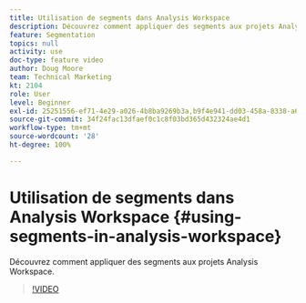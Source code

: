 ```yaml
---
title: Utilisation de segments dans Analysis Workspace
description: Découvrez comment appliquer des segments aux projets Analysis Workspace.
feature: Segmentation
topics: null
activity: use
doc-type: feature video
author: Doug Moore
team: Technical Marketing
kt: 2104
role: User
level: Beginner
exl-id: 25251556-ef71-4e29-a026-4b8ba9269b3a,b9f4e941-dd03-458a-8338-a6a19244e588
source-git-commit: 34f24fac13dfaef0c1c8f03bd365d432324ae4d1
workflow-type: tm+mt
source-wordcount: '28'
ht-degree: 100%

---
```


# Utilisation de segments dans Analysis Workspace {#using-segments-in-analysis-workspace}

Découvrez comment appliquer des segments aux projets Analysis Workspace.

>[!VIDEO](https://video.tv.adobe.com/v/23977/?quality=12)

